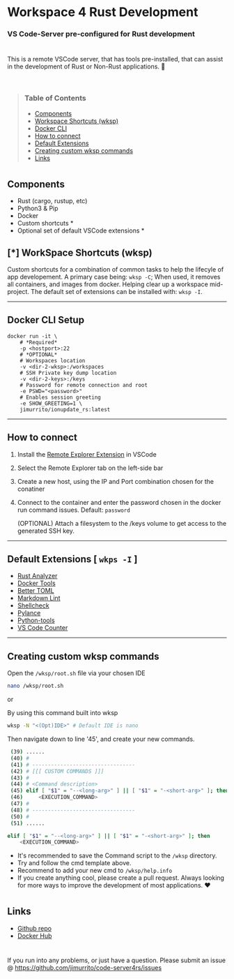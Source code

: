 # Workspace 4 Rust Development
### VS Code-Server pre-configured for Rust development
#
This is a remote VSCode server, that has tools pre-installed, that can assist in the development of Rust or Non-Rust applications. 🦀

<br>

> ### Table of Contents
> - [Components](https://github.com/jimurrito/code-server4rs/edit/master/readme.md#components)
> - [Workspace Shortcuts (wksp)](https://github.com/jimurrito/code-server4rs/edit/master/readme.md#-workspace-shortcuts-wksp)
> - [Docker CLI](https://github.com/jimurrito/code-server4rs/edit/master/readme.md#docker-cli-setup)
> - [How to connect](https://github.com/jimurrito/code-server4rs/edit/master/readme.md#how-to-connect)
> - [Default Extensions](https://github.com/jimurrito/code-server4rs/edit/master/readme.md#default-extensions--wkps--i-)
> - [Creating custom wksp commands](https://github.com/jimurrito/code-server4rs/edit/master/readme.md#creating-custom-wksp-commands)
> - [Links](https://github.com/jimurrito/code-server4rs/edit/master/readme.md#links)

#

## Components
- Rust (cargo, rustup, etc)
- Python3 & Pip
- Docker
- Custom shortcuts *
- Optional set of default VSCode extensions *

## [*] WorkSpace Shortcuts (wksp)
Custom shortcuts for a combination of common tasks to help the lifecyle of app developement. 
A primary case being: `wksp -C`; When used, it removes all containers, and images from docker. Helping clear up a workspace mid-project.
The default set of extensions can be installed with: `wksp -I`.

---

## Docker CLI Setup
```docker
docker run -it \
    # *Required*
    -p <hostport>:22
    # *OPTIONAL*
    # Workspaces location
    -v <dir-2-wksp>:/workspaces
    # SSH Private key dump location
    -v <dir-2-keys>:/keys
    # Password for remote connection and root
    -e PSWD="<password>"
    # Enables session greeting
    -e SHOW_GREETING=1 \
    jimurrito/ionupdate_rs:latest

```

---

## How to connect

1. Install the [Remote Explorer Extension](https://marketplace.visualstudio.com/items?itemName=ms-vscode-remote.remote-ssh) in VSCode
2. Select the Remote Explorer tab on the left-side bar
3. Create a new host, using the IP and Port combination chosen for the conatiner
4. Connect to the container and enter the password chosen in the docker run command issues. Default: `password`
   
   (OPTIONAL) Attach a filesystem to the /keys volume to get access to the generated SSH key.

---

## Default Extensions [ `wkps -I` ] 
- [Rust Analyzer](https://marketplace.visualstudio.com/items?itemName=rust-lang.rust-analyzer)
- [Docker Tools](https://marketplace.visualstudio.com/items?itemName=ms-azuretools.vscode-docker)
- [Better TOML](https://marketplace.visualstudio.com/items?itemName=bungcip.better-toml)
- [Markdown Lint](https://marketplace.visualstudio.com/items?itemName=DavidAnson.vscode-markdownlint)
- [Shellcheck](https://marketplace.visualstudio.com/items?itemName=timonwong.shellcheck)
- [Pylance](https://marketplace.visualstudio.com/items?itemName=ms-python.vscode-pylance)
- [Python-tools](https://marketplace.visualstudio.com/items?itemName=ms-python.python)
- [VS Code Counter]([Python-tools](https://marketplace.visualstudio.com/items?itemName=ms-python.python))

---

## Creating custom wksp commands
   Open the `/wksp/root.sh` file via your chosen IDE
   ```sh
   nano /wksp/root.sh
   ```
   or
   
   By using this command built into wksp
   ```sh
   wksp -N "<(Opt)IDE>" # Default IDE is nano
   ```
   Then navigate down to line '45', and create your new commands.
   ```sh
    (39) ......
    (40) #
    (41) # ---------------------------------
    (42) # [[[ CUSTOM COMMANDS ]]]
    (43) #
    (44) # <Command description>
    (45) elif [ "$1" = "--<long-arg>" ] || [ "$1" = "-<short-arg>" ]; then
    (46)     <EXECUTION_COMMAND>
    (47) #
    (48) # ---------------------------------
    (50) #
    (51) ......
   ```
   ```sh
   elif [ "$1" = "--<long-arg>" ] || [ "$1" = "-<short-arg>" ]; then
       <EXECUTION_COMMAND>
   ```
   - It's recommended to save the Command script to the `/wksp` directory.
   - Try and follow the cmd template above.
   - Recommend to add your new cmd to `/wksp/help.info`
   - If you create anything cool, please create a pull request. Always looking for more ways to improve the development of most applications. ❤️

#

## Links
- [Github repo]()
- [Docker Hub]()

#

If you run into any problems, or just have a question. Please submit an issue @ https://github.com/jimurrito/code-server4rs/issues
